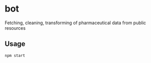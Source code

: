 # bot
Fetching, cleaning, transforming of pharmaceutical data from public resources

## Usage
```bash
npm start
```